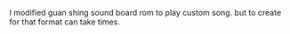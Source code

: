I modified guan shing sound board rom to play custom song. but to create for that format can take times.
